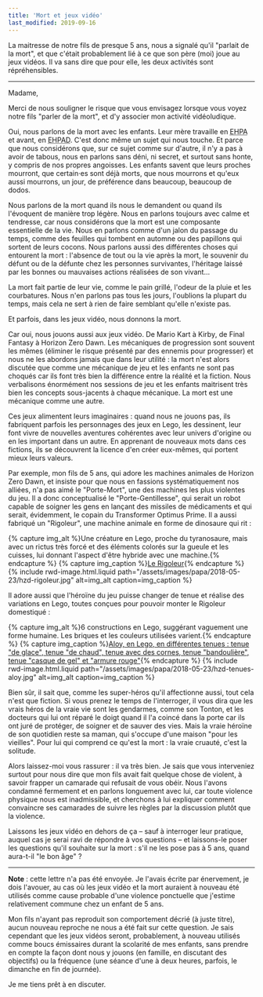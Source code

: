 ```yaml
---
title: 'Mort et jeux vidéo'
last_modified: 2019-09-16
---
```


La maitresse de notre fils de presque 5 ans, nous a signalé qu'il "parlait de la mort", et que c'était probablement lié à ce que son père (moi) joue au jeux vidéos. Il va sans dire que pour elle, les deux activités sont répréhensibles.

<!-- more -->

---

Madame,

Merci de nous souligner le risque que vous envisagez lorsque vous voyez notre fils "parler de la mort", et d'y associer mon activité vidéoludique.

Oui, nous parlons de la mort avec les enfants. Leur mère travaille en <abbr title="Établissement d'hébergement pour personnes âgées">EHPA</abbr> et avant, en <abbr title="Établissement d'hébergement pour personnes âgées dépendantes">EHPAD</abbr>. C'est donc même un sujet qui nous touche. Et parce que nous considérons que, sur ce sujet comme sur d'autre, il n'y a pas à avoir de tabous, nous en parlons sans déni, ni secret, et surtout sans honte, y compris de nos propres angoisses. Les enfants savent que leurs proches mourront, que certain·es sont déjà morts, que nous mourrons et qu'eux aussi mourrons, un jour, de préférence dans beaucoup, beaucoup de dodos.

Nous parlons de la mort quand ils nous le demandent ou quand ils l'évoquent de manière trop légère. Nous en parlons toujours avec calme et tendresse, car nous considérons que la mort est une composante essentielle de la vie. Nous en parlons comme d'un jalon du passage du temps, comme des feuilles qui tombent en automne ou des papillons qui sortent de leurs cocons. Nous parlons aussi des différentes choses qui entourent la mort : l'absence de tout ou la vie après la mort, le souvenir du défunt ou de la défunte chez les personnes survivantes, l'héritage laissé par les bonnes ou mauvaises actions réalisées de son vivant…

La mort fait partie de leur vie, comme le pain grillé, l'odeur de la pluie et les courbatures. Nous n'en parlons pas tous les jours, l'oublions la plupart du temps, mais cela ne sert à rien de faire semblant qu'elle n'existe pas.

Et parfois, dans les jeux vidéo, nous donnons la mort.

Car oui, nous jouons aussi aux jeux vidéo. De <span lang="en">Mario Kart</span> à <span lang="en">Kirby</span>, de <span lang="en">Final Fantasy</span> à <span lang="en">Horizon Zero Dawn</span>. Les mécaniques de progression sont souvent les mêmes (éliminer le risque présenté par des ennemis pour progresser) et nous ne les abordons jamais que dans leur utilité : la mort n'est alors discutée que comme une mécanique de jeu et les enfants ne sont pas choqués car ils font très bien la différence entre la réalité et la fiction. Nous verbalisons énormément nos sessions de jeu et les enfants maitrisent très bien les concepts sous-jacents à chaque mécanique. La mort est une mécanique comme une autre.

Ces jeux alimentent leurs imaginaires : quand nous ne jouons pas, ils fabriquent parfois les personnages des jeux en Lego, les dessinent, leur font vivre de nouvelles aventures cohérentes avec leur univers d'origine ou en les important dans un autre. En apprenant de nouveaux mots dans ces fictions, ils se découvrent la licence d'en créer eux-mêmes, qui portent mieux leurs valeurs.

Par exemple, mon fils de 5 ans, qui adore les machines animales de <span lang="en">Horizon Zero Dawn</span>, et insiste pour que nous en fassions systématiquement nos alliées, n'a pas aimé le "Porte-Mort", une des machines les plus violentes du jeu. Il a donc conceptualisé le "Porte-Gentillesse", qui serait un robot capable de soigner les gens en lançant des missiles de médicaments et qui serait, évidemment, le copain du <span lang="en">Transformer Optimus Prime</span>. Il a aussi fabriqué un "Rigoleur", une machine animale en forme de dinosaure qui rit :

{% capture img_alt %}Une créature en Lego, proche du tyranosaure, mais avec un rictus très forcé et des éléments colorés sur la gueule et les cuisses, lui donnant l'aspect d'être hybride avec une machine.{% endcapture %} {% capture img_caption %}[Le Rigoleur](https://www.flickr.com/photos/borisschapira/42255032995/in/datetaken-public/ 'Voir la photo en grand sur Flickr'){% endcapture %} {% include rwd-image.html.liquid
path="/assets/images/papa/2018-05-23/hzd-rigoleur.jpg"
alt=img_alt
caption=img_caption
%}

Il adore aussi que l'héroïne du jeu puisse changer de tenue et réalise des variations en Lego, toutes conçues pour pouvoir monter le Rigoleur domestiqué :

{% capture img_alt %}6 constructions en Lego, suggérant vaguement une forme humaine. Les briques et les couleurs utilisées varient.{% endcapture %} {% capture img_caption %}[Aloy, en Lego, en différentes tenues : tenue "de glace", tenue "de chaud", tenue avec des cornes, tenue "bandoulière", tenue "casque de gel" et "armure rouge"](https://www.flickr.com/photos/borisschapira/42440919944/in/datetaken-public/ 'Voir la photo en grand sur Flickr'){% endcapture %} {% include rwd-image.html.liquid
path="/assets/images/papa/2018-05-23/hzd-tenues-aloy.jpg"
alt=img_alt
caption=img_caption
%}

Bien sûr, il sait que, comme les super-héros qu'il affectionne aussi, tout cela n'est que fiction. Si vous prenez le temps de l'interroger, il vous dira que les vrais héros de la vraie vie sont les gendarmes, comme son Tonton, et les docteurs qui lui ont réparé le doigt quand il l'a coincé dans la porte car ils ont juré de protéger, de soigner et de sauver des vies. Mais la vraie héroïne de son quotidien reste sa maman, qui s'occupe d'une maison "pour les vieilles". Pour lui qui comprend ce qu'est la mort : la vraie cruauté, c'est la solitude.

Alors laissez-moi vous rassurer : il va très bien. Je sais que vous interveniez surtout pour nous dire que mon fils avait fait quelque chose de violent, à savoir frapper un camarade qui refusait de vous obéir. Nous l'avons condamné fermement et en parlons longuement avec lui, car toute violence physique nous est inadmissible, et cherchons à lui expliquer comment convaincre ses camarades de suivre les règles par la discussion plutôt que la violence.

Laissons les jeux vidéo en dehors de ça – sauf à interroger leur pratique, auquel cas je serai ravi de répondre à vos questions – et laissons-le poser les questions qu'il souhaite sur la mort : s'il ne les pose pas à 5 ans, quand aura-t-il "le bon âge" ?

---

**Note** : cette lettre n'a pas été envoyée. Je l'avais écrite par énervement, je dois l'avouer, au cas où les jeux vidéo et la mort auraient à nouveau été utilisés comme cause probable d'une violence ponctuelle que j'estime relativement commune chez un enfant de 5 ans.

Mon fils n'ayant pas reproduit son comportement décrié (à juste titre), aucun nouveau reproche ne nous a été fait sur cette question. Je sais cependant que les jeux vidéos seront, probablement, à nouveau utilisés comme boucs émissaires durant la scolarité de mes enfants, sans prendre en compte la façon dont nous y jouons (en famille, en discutant des objectifs) ou la fréquence (une séance d'une à deux heures, parfois, le dimanche en fin de journée).

Je me tiens prêt à en discuter.

